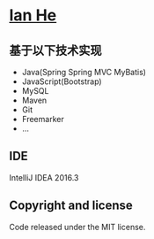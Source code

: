 # [Ian He](http://www.520lyx.cn)


## 基于以下技术实现
- Java(Spring Spring MVC MyBatis)
- JavaScript(Bootstrap)
- MySQL
- Maven
- Git
- Freemarker
- ...

## IDE
IntelliJ IDEA 2016.3

## Copyright and license
Code released under the MIT license.
